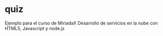 # quiz

Ejemplo para el curso de MiriadaX
Desarrollo de servicios en la nube con HTML5, Javascript y node.js

